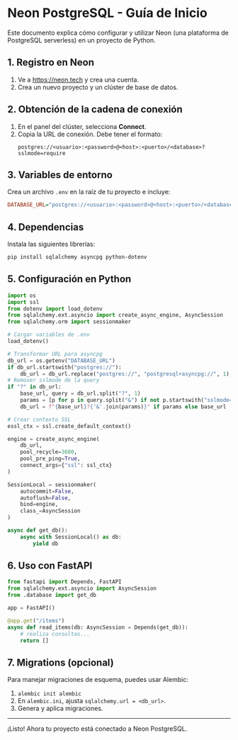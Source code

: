 # Neon PostgreSQL - Guía de Inicio

Este documento explica cómo configurar y utilizar Neon (una plataforma de PostgreSQL serverless) en un proyecto de Python.

## 1. Registro en Neon
1. Ve a https://neon.tech y crea una cuenta.
2. Crea un nuevo proyecto y un clúster de base de datos.

## 2. Obtención de la cadena de conexión
1. En el panel del clúster, selecciona **Connect**.
2. Copia la URL de conexión. Debe tener el formato:
   ```
   postgres://<usuario>:<password>@<host>:<puerto>/<database>?sslmode=require
   ```

## 3. Variables de entorno
Crea un archivo `.env` en la raíz de tu proyecto e incluye:
```ini
DATABASE_URL="postgres://<usuario>:<password>@<host>:<puerto>/<database>?sslmode=require"
```

## 4. Dependencias
Instala las siguientes librerías:
```bash
pip install sqlalchemy asyncpg python-dotenv
```

## 5. Configuración en Python
```python
import os
import ssl
from dotenv import load_dotenv
from sqlalchemy.ext.asyncio import create_async_engine, AsyncSession
from sqlalchemy.orm import sessionmaker

# Cargar variables de .env
load_dotenv()

# Transformar URL para asyncpg
db_url = os.getenv("DATABASE_URL")
if db_url.startswith("postgres://"):
    db_url = db_url.replace("postgres://", "postgresql+asyncpg://", 1)
# Remover sslmode de la query
if "?" in db_url:
    base_url, query = db_url.split("?", 1)
    params = [p for p in query.split("&") if not p.startswith("sslmode=")]
    db_url = f"{base_url}?{'&'.join(params)}" if params else base_url

# Crear contexto SSL
essl_ctx = ssl.create_default_context()

engine = create_async_engine(
    db_url,
    pool_recycle=3600,
    pool_pre_ping=True,
    connect_args={"ssl": ssl_ctx}
)

SessionLocal = sessionmaker(
    autocommit=False,
    autoflush=False,
    bind=engine,
    class_=AsyncSession
)

async def get_db():
    async with SessionLocal() as db:
        yield db
```

## 6. Uso con FastAPI
```python
from fastapi import Depends, FastAPI
from sqlalchemy.ext.asyncio import AsyncSession
from .database import get_db

app = FastAPI()

@app.get("/items")
async def read_items(db: AsyncSession = Depends(get_db)):
    # realiza consultas...
    return []
```

## 7. Migrations (opcional)
Para manejar migraciones de esquema, puedes usar Alembic:
1. `alembic init alembic`
2. En `alembic.ini`, ajusta `sqlalchemy.url = <db_url>`.
3. Genera y aplica migraciones.

---

¡Listo! Ahora tu proyecto está conectado a Neon PostgreSQL.
